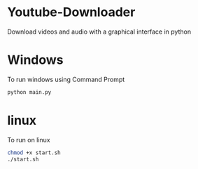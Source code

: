 # Youtube-Downloader
Download videos and audio with a graphical interface in python

# Windows
To run windows using Command Prompt
```sh
python main.py
```

# linux
To run on linux
```sh
chmod +x start.sh
./start.sh
```
